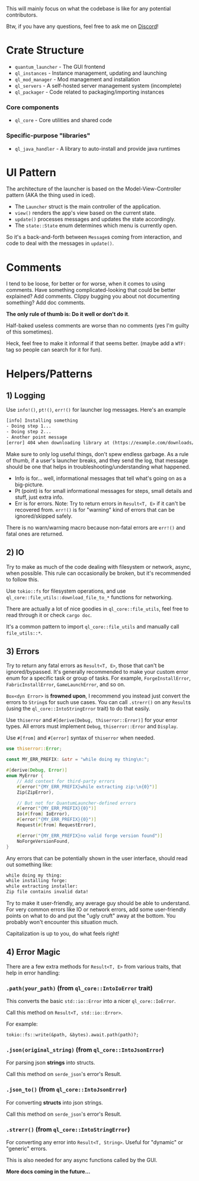 This will mainly focus on what the
codebase is like for any potential contributors.

Btw, if you have any questions, feel free to ask me on [Discord](https://discord.gg/bWqRaSXar5)!

# Crate Structure

- `quantum_launcher` - The GUI frontend
- `ql_instances` - Instance management, updating and launching
- `ql_mod_manager` - Mod management and installation
- `ql_servers` - A self-hosted server management system (incomplete)
- `ql_packager` - Code related to packaging/importing instances

### Core components

- `ql_core` - Core utilities and shared code

### Specific-purpose "libraries"

- `ql_java_handler` - A library to auto-install and provide java runtimes

# UI Pattern

The architecture of the launcher is based on the
Model-View-Controller pattern (AKA the thing used in iced).

- The `Launcher` struct is the main controller of the application.
- `view()` renders the app's view based on the current state.
- `update()` processes messages and updates the state accordingly.
- The `state::State` enum determines which menu is currently open.

So it's a back-and-forth between `Message`s coming from interaction,
and code to deal with the messages in `update()`.

# Comments

I tend to be loose, for better or for worse,
when it comes to using comments.
Have something complicated-looking that could
be better explained? Add comments. Clippy bugging you
about not documenting something? Add doc comments.

**The only rule of thumb is: Do it well or don't do it**.

Half-baked useless comments are worse than no comments
(yes I'm guilty of this sometimes).

Heck, feel free to make it informal if that seems better.
(maybe add a `WTF: ` tag so people can search for it for fun).

# Helpers/Patterns

## 1) Logging

Use `info!()`, `pt!()`, `err!()` for launcher log messages. Here's an example

```txt
[info] Installing something
- Doing step 1...
- Doing step 2...
- Another point message
[error] 404 when downloading library at (https://example.com/downloads/something.jar), skipping...
```

Make sure to only log useful things, don't spew endless garbage.
As a rule of thumb, if a user's launcher breaks, and they send the log,
that message should be one that helps in troubleshooting/understanding what happened.

- Info is for... well, informational messages that tell
  what's going on as a big-picture.
- Pt (point) is for small informational messages for steps,
  small details and stuff, just extra info.
- Err is for errors. Note: Try to return errors in `Result<T, E>`
  if it can't be recovered from. `err!()` is for "warning" kind
  of errors that can be ignored/skipped safely.

There is no warn/warning macro because non-fatal errors are `err!()`
and fatal ones are returned.

## 2) IO

Try to make as much of the code dealing with filesystem or network,
async, when possible. This rule can occasionally be broken,
but it's recommended to follow this.

Use `tokio::fs` for filesystem operations,
and use `ql_core::file_utils::download_file_to_*` functions for networking.

There are actually a lot of nice goodies in `ql_core::file_utils`,
feel free to read through it or check `cargo doc`.

It's a common pattern to import `ql_core::file_utils`
and manually call `file_utils::*`.

## 3) Errors

Try to return any fatal errors as `Result<T, E>`,
those that can't be ignored/bypassed. It's generally recommended
to make your custom error enum for a specific task or group of tasks.
For example, `ForgeInstallError`, `FabricInstallError`, `GameLaunchError`, and so on.

`Box<dyn Error>` is **frowned upon**, I recommend you instead just
convert the errors to `String`s for such use cases.
You can call `.strerr()` on any `Result`s
(using the `ql_core::IntoStringError` trait) to do that easily.

Use `thiserror` and `#[derive(Debug, thiserror::Error)]` for your
error types. All errors must implement `Debug`, `thiserror::Error` and `Display`.

Use `#[from]` and `#[error]` syntax of `thiserror` when needed.

```rust
use thiserror::Error;

const MY_ERR_PREFIX: &str = "while doing my thing\n:";

#[derive(Debug, Error)]
enum MyError {
    // Add context for third-party errors
    #[error("{MY_ERR_PREFIX}while extracting zip:\n{0}")]
    Zip(ZipError),

    // But not for QuantumLauncher-defined errors
    #[error("{MY_ERR_PREFIX}{0}")]
    Io(#[from] IoError),
    #[error("{MY_ERR_PREFIX}{0}")]
    Request(#[from] RequestError),

    #[error("{MY_ERR_PREFIX}no valid forge version found")]
    NoForgeVersionFound,
}
```

Any errors that can be potentially shown in the user interface,
should read out something like:

```txt
while doing my thing:
while installing forge:
while extracting installer:
Zip file contains invalid data!
```

Try to make it user-friendly, any average guy should be able to understand.
For very common errors like IO or network errors,
add some user-friendly points on what to do
and put the "ugly cruft" away at the bottom. You probably
won't encounter this situation much.

Capitalization is up to you, do what feels right!

## 4) Error Magic

There are a few extra methods for `Result<T, E>`
from various traits, that help in error handling:

### `.path(your_path)` (from `ql_core::IntoIoError` trait)

This converts the basic `std::io::Error`
into a nicer `ql_core::IoError`.

Call this method on `Result<T, std::io::Error>`.

For example:

```
tokio::fs::write(&path, &bytes).await.path(path)?;
```

### `.json(original_string)` (from `ql_core::IntoJsonError`)

For parsing json **strings** into structs.

Call this method on `serde_json`'s error's Result.

### `.json_to()` (from `ql_core::IntoJsonError`)

For converting **structs** into json strings.

Call this method on `serde_json`'s error's Result.

### `.strerr()` (from `ql_core::IntoStringError`)

For converting any error into `Result<T, String>`.
Useful for "dynamic" or "generic" errors.

This is also needed for any async functions called
by the GUI.

**More docs coming in the future...**
